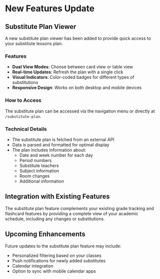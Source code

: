 # New Features Update

## Substitute Plan Viewer

A new substitute plan viewer has been added to provide quick access to your substitute lessons plan.

### Features

- **Dual View Modes**: Choose between card view or table view
- **Real-time Updates**: Refresh the plan with a single click
- **Visual Indicators**: Color-coded badges for different types of substitutions
- **Responsive Design**: Works on both desktop and mobile devices

### How to Access

The substitute plan can be accessed via the navigation menu or directly at `/substitute-plan`.

### Technical Details

- The substitute plan is fetched from an external API
- Data is parsed and formatted for optimal display
- The plan includes information about:
  - Date and week number for each day
  - Period numbers
  - Substitute teachers
  - Subject information
  - Room changes
  - Additional information

## Integration with Existing Features

The substitute plan feature complements your existing grade tracking and flashcard features by providing a complete view of your academic schedule, including any changes or substitutions.

## Upcoming Enhancements

Future updates to the substitute plan feature may include:
- Personalized filtering based on your classes
- Push notifications for newly added substitutes
- Calendar integration
- Option to sync with mobile calendar apps